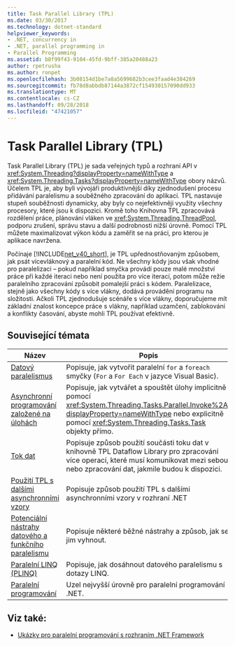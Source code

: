 ```yaml
---
title: Task Parallel Library (TPL)
ms.date: 03/30/2017
ms.technology: dotnet-standard
helpviewer_keywords:
- .NET, concurrency in
- .NET, parallel programming in
- Parallel Programming
ms.assetid: b8f99f43-9104-45fd-9bff-385a20488a23
author: rpetrusha
ms.author: ronpet
ms.openlocfilehash: 3b08154d1be7a8a5699682b3cee3faad4e384269
ms.sourcegitcommit: fb78d8abbdb87144a3872cf154930157090dd933
ms.translationtype: MT
ms.contentlocale: cs-CZ
ms.lasthandoff: 09/28/2018
ms.locfileid: "47421057"
---
```

# <a name="task-parallel-library-tpl"></a>Task Parallel Library (TPL)
Task Parallel Library (TPL) je sada veřejných typů a rozhraní API v <xref:System.Threading?displayProperty=nameWithType> a <xref:System.Threading.Tasks?displayProperty=nameWithType> obory názvů. Účelem TPL je, aby byli vývojáři produktivnější díky zjednodušení procesu přidávání paralelismu a souběžného zpracování do aplikací. TPL nastavuje stupeň souběžnosti dynamicky, aby byly co nejefektivněji využity všechny procesory, které jsou k dispozici. Kromě toho Knihovna TPL zpracovává rozdělení práce, plánování vláken ve <xref:System.Threading.ThreadPool>, podporu zrušení, správu stavu a další podrobnosti nižší úrovně. Pomocí TPL můžete maximalizovat výkon kódu a zaměřit se na práci, pro kterou je aplikace navržena.  
  
 Počínaje [!INCLUDE[net_v40_short](../../../includes/net-v40-short-md.md)], je TPL upřednostňovaným způsobem, jak psát vícevláknový a paralelní kód. Ne všechny kódy jsou však vhodné pro paralelizaci – pokud například smyčka provádí pouze malé množství práce při každé iteraci nebo není použita pro více iterací, potom může režie paralelního zpracování způsobit pomalejší práci s kódem. Paralelizace, stejně jako všechny kódy s více vlákny, dodává provádění programu na složitosti. Ačkoli TPL zjednodušuje scénáře s více vlákny, doporučujeme mít základní znalost koncepce práce s vlákny, například uzamčení, zablokování a konflikty časování, abyste mohli TPL používat efektivně.  
  
## <a name="related-topics"></a>Související témata  
  
|Název|Popis|  
|-|-|  
|[Datový paralelismus](../../../docs/standard/parallel-programming/data-parallelism-task-parallel-library.md)|Popisuje, jak vytvořit paralelní `for` a `foreach` smyčky (`For` a `For Each` v jazyce Visual Basic).|  
|[Asynchronní programování založené na úlohách](../../../docs/standard/parallel-programming/task-based-asynchronous-programming.md)|Popisuje, jak vytvářet a spouštět úlohy implicitně pomocí <xref:System.Threading.Tasks.Parallel.Invoke%2A?displayProperty=nameWithType> nebo explicitně pomocí <xref:System.Threading.Tasks.Task> objekty přímo.|  
|[Tok dat](../../../docs/standard/parallel-programming/dataflow-task-parallel-library.md)|Popisuje způsob použití součásti toku dat v knihovně TPL Dataflow Library pro zpracování více operací, které musí komunikovat mezi sebou, nebo zpracování dat, jakmile budou k dispozici.|  
|[Použití TPL s dalšími asynchronními vzory](../../../docs/standard/parallel-programming/using-tpl-with-other-asynchronous-patterns.md)|Popisuje způsob použití TPL s dalšími asynchronními vzory v rozhraní .NET|  
|[Potenciální nástrahy datového a funkčního paralelismu](../../../docs/standard/parallel-programming/potential-pitfalls-in-data-and-task-parallelism.md)|Popisuje některé běžné nástrahy a způsob, jak se jim vyhnout.|  
|[Paralelní LINQ (PLINQ)](../../../docs/standard/parallel-programming/parallel-linq-plinq.md)|Popisuje, jak dosáhnout datového paralelismu s dotazy LINQ.|  
|[Paralelní programování](../../../docs/standard/parallel-programming/index.md)|Uzel nejvyšší úrovně pro paralelní programování .NET.|  
  
## <a name="see-also"></a>Viz také:

- [Ukázky pro paralelní programování s rozhraním .NET Framework](https://code.msdn.microsoft.com/Samples-for-Parallel-b4b76364)
